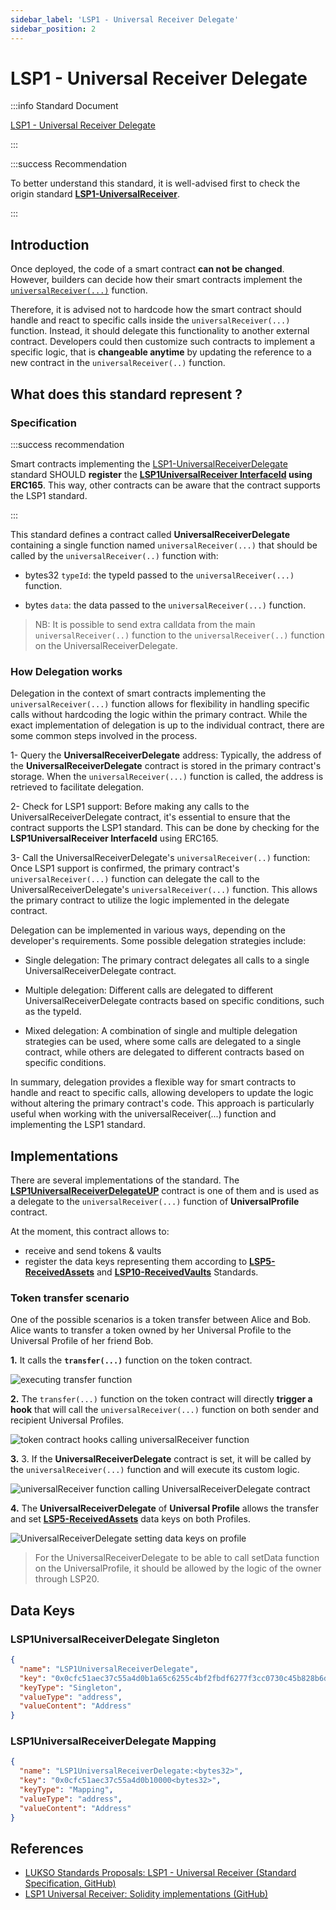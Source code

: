 ```yaml
---
sidebar_label: 'LSP1 - Universal Receiver Delegate'
sidebar_position: 2
---
```


# LSP1 - Universal Receiver Delegate

:::info Standard Document

[LSP1 - Universal Receiver Delegate](https://github.com/lukso-network/LIPs/blob/main/LSPs/LSP-1-UniversalReceiver.md#specification-of-the-universalreceiverdelegate)

:::

:::success Recommendation

To better understand this standard, it is well-advised first to check the origin standard **[LSP1-UniversalReceiver](../generic-standards/lsp1-universal-receiver.md)**.

:::

## Introduction

Once deployed, the code of a smart contract **can not be changed**. However, builders can decide how their smart contracts implement the [`universalReceiver(...)`](../../contracts/contracts/LSP0ERC725Account/LSP0ERC725Account.md#universalreceiver) function.

Therefore, it is advised not to hardcode how the smart contract should handle and react to specific calls inside the `universalReceiver(...)` function. Instead, it should delegate this functionality to another external contract. Developers could then customize such contracts to implement a specific logic, that is **changeable anytime** by updating the reference to a new contract in the `universalReceiver(..)` function.

## What does this standard represent ?

### Specification

:::success recommendation

Smart contracts implementing the [LSP1-UniversalReceiverDelegate](#) standard SHOULD **register** the **[LSP1UniversalReceiver InterfaceId](../../contracts/interface-ids.md) using ERC165**. This way, other contracts can be aware that the contract supports the LSP1 standard.

:::

This standard defines a contract called **UniversalReceiverDelegate** containing a single function named `universalReceiver(...)` that should be called by the `universalReceiver(..)` function with:

- bytes32 `typeId`: the typeId passed to the `universalReceiver(...)` function.

- bytes `data`: the data passed to the `universalReceiver(...)` function.

> NB: It is possible to send extra calldata from the main `universalReceiver(..)` function to the `universalReceiver(..)` function on the UniversalReceiverDelegate.

### How Delegation works

Delegation in the context of smart contracts implementing the `universalReceiver(...)` function allows for flexibility in handling specific calls without hardcoding the logic within the primary contract. While the exact implementation of delegation is up to the individual contract, there are some common steps involved in the process.

1- Query the **UniversalReceiverDelegate** address: Typically, the address of the **UniversalReceiverDelegate** contract is stored in the primary contract's storage. When the `universalReceiver(...)` function is called, the address is retrieved to facilitate delegation.

2- Check for LSP1 support: Before making any calls to the UniversalReceiverDelegate contract, it's essential to ensure that the contract supports the LSP1 standard. This can be done by checking for the **LSP1UniversalReceiver InterfaceId** using ERC165.

3- Call the UniversalReceiverDelegate's `universalReceiver(..)` function: Once LSP1 support is confirmed, the primary contract's `universalReceiver(...)` function can delegate the call to the UniversalReceiverDelegate's `universalReceiver(...)` function. This allows the primary contract to utilize the logic implemented in the delegate contract.

Delegation can be implemented in various ways, depending on the developer's requirements. Some possible delegation strategies include:

- Single delegation: The primary contract delegates all calls to a single UniversalReceiverDelegate contract.

- Multiple delegation: Different calls are delegated to different UniversalReceiverDelegate contracts based on specific conditions, such as the typeId.

- Mixed delegation: A combination of single and multiple delegation strategies can be used, where some calls are delegated to a single contract, while others are delegated to different contracts based on specific conditions.

In summary, delegation provides a flexible way for smart contracts to handle and react to specific calls, allowing developers to update the logic without altering the primary contract's code. This approach is particularly useful when working with the universalReceiver(...) function and implementing the LSP1 standard.

## Implementations

There are several implementations of the standard. The **[LSP1UniversalReceiverDelegateUP](../../contracts/contracts/LSP1UniversalReceiver/LSP1UniversalReceiverDelegateUP/)** contract is one of them and is used as a delegate to the `universalReceiver(...)` function of **UniversalProfile** contract.

At the moment, this contract allows to:

- receive and send tokens & vaults
- register the data keys representing them according to **[LSP5-ReceivedAssets](https://github.com/lukso-network/LIPs/blob/main/LSPs/LSP-5-ReceivedAssets.md)** and **[LSP10-ReceivedVaults](https://github.com/lukso-network/LIPs/blob/main/LSPs/LSP-10-ReceivedVaults.md)** Standards.

### Token transfer scenario

One of the possible scenarios is a token transfer between Alice and Bob. Alice wants to transfer a token owned by her Universal Profile to the Universal Profile of her friend Bob.

**1.** It calls the **`transfer(...)`** function on the token contract.

![executing transfer function](/img/standards/lsp1delegate/token-transfer-1.jpeg)

**2.** The `transfer(...)` function on the token contract will directly **trigger a hook** that will call the `universalReceiver(...)` function on both sender and recipient Universal Profiles.

![token contract hooks calling universalReceiver function](/img/standards/lsp1delegate/token-transfer-2.jpeg)

**3.** 3. If the **UniversalReceiverDelegate** contract is set, it will be called by the `universalReceiver(...)` function and will execute its custom logic.

![universalReceiver function calling UniversalReceiverDelegate contract](/img/standards/lsp1delegate/token-transfer-3.jpeg)

**4.** The **UniversalReceiverDelegate** of **Universal Profile** allows the transfer and set **[LSP5-ReceivedAssets](https://github.com/lukso-network/LIPs/blob/main/LSPs/LSP-5-ReceivedAssets.md)** data keys on both Profiles.

![UniversalReceiverDelegate setting data keys on profile](/img/standards/lsp1delegate/token-transfer-4.jpeg)

> For the UniversalReceiverDelegate to be able to call setData function on the UniversalProfile, it should be allowed by the logic of the owner through LSP20.

## Data Keys

### LSP1UniversalReceiverDelegate Singleton

```json
{
  "name": "LSP1UniversalReceiverDelegate",
  "key": "0x0cfc51aec37c55a4d0b1a65c6255c4bf2fbdf6277f3cc0730c45b828b6db8b47",
  "keyType": "Singleton",
  "valueType": "address",
  "valueContent": "Address"
}
```

### LSP1UniversalReceiverDelegate Mapping

```json
{
  "name": "LSP1UniversalReceiverDelegate:<bytes32>",
  "key": "0x0cfc51aec37c55a4d0b10000<bytes32>",
  "keyType": "Mapping",
  "valueType": "address",
  "valueContent": "Address"
}
```

## References

- [LUKSO Standards Proposals: LSP1 - Universal Receiver (Standard Specification, GitHub)](https://github.com/lukso-network/LIPs/blob/main/LSPs/LSP-1-UniversalReceiver.md)
- [LSP1 Universal Receiver: Solidity implementations (GitHub)](https://github.com/lukso-network/lsp-universalprofile-smart-contracts/tree/develop/contracts/LSP1UniversalReceiver)
